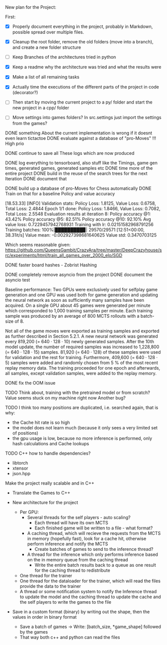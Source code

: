 New plan for the Project:

First: 

- [x] Properly document everything in the project, probably in Markdown, possible spread over multiple files.
- [x] Cleanup the root folder, remove the old folders (move into a branch), and create a new folder structure
- [ ] Keep Branches of the architectures tried in python
- [x] Keep a readme why the architecture was tried and what the results were
- [x] Make a list of all remaining tasks
- [x] Actually time the executions of the different parts of the project in code (decorator?)
- [ ] Then start by moving the current project to a py/ folder and start the new project in a cpp/ folder
- [ ] Move settings into games folders? In src.settings just import the settings from the games?



DONE something About the current implementation is wrong if it doesnt even learn tictactoe
DONE evaluate against a database of "pro-Moves" !!! High prio

DONE continue to save all These logs which are now produced

DONE log everything to tensorboard, also stuff like the Timings, game gen times, generated games, generated samples etc
DONE time more of the entire project
DONE build in the reuse of the search trees for the next Iteration
DONE document that




DONE build up a database of pro-Moves for Chess automatically
DONE Train on that for a baseline Policy and value accuracy

[18.53.33] [INFO] Validation stats: Policy Loss: 1.8125, Value Loss: 0.6758, Total Loss: 2.4844
Epoch 1/1 done: Policy Loss: 1.8466, Value Loss: 0.7082, Total Loss: 2.5548
Evaluation results at iteration 8:
    Policy accuracy @1: 43.42%
    Policy accuracy @5: 82.51%
    Policy accuracy @10: 92.10%
    Avg value loss: 0.7229457942768931
Training with lr: 0.02151582968791256
Training batches: 100%|█████████▉| 29570/29571 [12:51<00:00, 38.31it/s]
Value mean: -0.002927398681640625
Value std: 0.3470703125

Which seems reasonable given: https://github.com/QueensGambit/CrazyAra/tree/master/DeepCrazyhouse/src/experiments/html/train_all_games_over_2000_elo/SGD


DONE faster board hashes - Zobrist Hashing

DONE completely remove asyncio from the project
DONE document the asyncio test

Baseline performance:
Two GPUs were exclusively used for selfplay game generation and one GPU was used
both for game generation and updating the neural network as soon as sufficiently many
samples have been acquired. On a single GPU about 45 games were generated per minute
which corresponded to 1,000 training samples per minute. Each training sample was
produced by an average of 800 MCTS rollouts with a batch-size of 8.

Not all of the game moves were exported as training samples and exported as further
described in Section 5.2.1. A new neural network was generated every 819,200 (= 640 ·
128 · 10) newly generated samples. After the 10th model update, the number of required
samples was increased to 1,228,800 (= 640 · 128 · 15) samples. 81,920 (= 640 · 128) of
these samples were used for validation and the rest for training. Furthermore, 409,600
(= 640 · 128 · 5) samples were added and randomly chosen from 5 % of the most recent
replay memory data. The training proceeded for one epoch and afterwards, all samples,
except validation samples, were added to the replay memory.


DONE fix the OOM issue

TODO Think about, training with the pretrained model or from scratch?
    Value seems stuck on my machine right now
    Another bug?


TODO I think too many positions are duplicated, i.e. searched again, that is why:
- the Cache hit rate is so high
- the model does not learn much (because it only sees a very limited set of positions)
- the gpu usage is low, because no more inference is performed, only hash calculations and Cache lookups


TODO C++ how to handle dependencies?
- libtorch
- xtensor
- json.hpp


Make the project really scalable and in C++

- Translate the Games to C++
- New architecture for the project
  - Per GPU:
    - Several threads for the self players - auto scaling?
      - Each thread will have its own MCTS
      - Each finished game will be written to a file - what format?
    - A caching thread, which will recieve the requests from the MCTS in memory (hopefully fast), look for a cache hit, otherwise perform inference and notify the MCTS
      - Create batches of games to send to the inference thread?
    - A thread for the inference which only performs inference based on the in memory queue from the caching thread
      - Write the entire batch results back to a queue as one result for the caching thread to redistribute
  - One thread for the trainer
  - One thread for the dataloader for the trainer, which will read the files provide the data to the trainer
  - A thread or some notification system to notify the Inference thread to update the model and the caching thread to update the cache and the self players to write the games to the file

- Save in a custom format (binary) by writing out the shape, then the values in order in binary format
  - Save a batch of games -> Write: [batch_size, *game_shape] followed by the games
  - That way both c++ and python can read the files